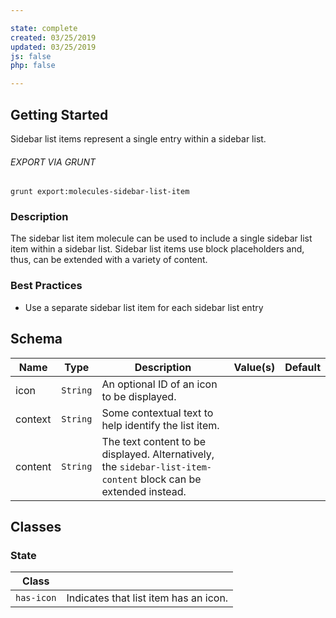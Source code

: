 ```yaml
---

state: complete
created: 03/25/2019
updated: 03/25/2019
js: false
php: false

---
```


## Getting Started

Sidebar list items represent a single entry within a sidebar list.

###### EXPORT VIA GRUNT

```
grunt export:molecules-sidebar-list-item
```


### Description

The sidebar list item molecule can be used to include a single sidebar list item within a sidebar list. Sidebar list items use block placeholders and, thus, can be extended with a variety of content.


### Best Practices

- Use a separate sidebar list item for each sidebar list entry


## Schema

| Name    | Type      | Description                                             | Value(s)  | Default   |
|---------|-----------|---------------------------------------------------------|-----------|-----------|
| icon    | `String`  | An optional ID of an icon to be displayed.              |           |           |
| context | `String`  | Some contextual text to help identify the list item.    |           |           |
| content | `String`  | The text content to be displayed. Alternatively, the `sidebar-list-item-content` block can be extended instead. |           |           |


## Classes

### State

| Class       |                                                 |
|-------------|-------------------------------------------------|
| `has-icon`  | Indicates that list item has an icon.           |
